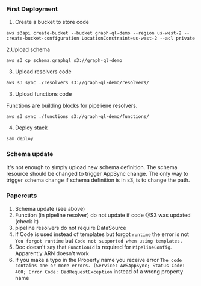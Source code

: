 ### First Deployment 
1. Create a bucket to store code
```
aws s3api create-bucket --bucket graph-ql-demo --region us-west-2 --create-bucket-configuration LocationConstraint=us-west-2 --acl private
```

2.Upload schema 
```
aws s3 cp schema.graphql s3://graph-ql-demo
```

3. Upload resolvers code
```
aws s3 sync ./resolvers s3://graph-ql-demo/resolvers/
```

3. Upload functions code

Functions are building blocks for pipeliene resolvers.
```
aws s3 sync ./functions s3://graph-ql-demo/functions/
```

4. Deploy stack
```
sam deploy
```

### Schema update
It's not enough to simply upload new schema definition. The schema resource should be changed to trigger AppSync change. The only way to trigger schema change if schema definition is in s3, is to change the path.

### Papercuts

1. Schema update (see above)
2. Function (in pipeline resolver) do not update if code @S3 was updated (check it)
3. pipeline resolvers do not require DataSource
3. if Code is used instead of templates but forgot `runtime` the error is not `You forgot runtime` but `Code not supported when using templates.`
4. Doc doesn't say that `FunctionId` is required for `PipelineConfig`. Apparently ARN doesn't work
5. If you make a typo in the Property name you receive error `The code contains one or more errors. (Service: AWSAppSync; Status Code: 400; Error Code: BadRequestException` instead of a wrong property name


